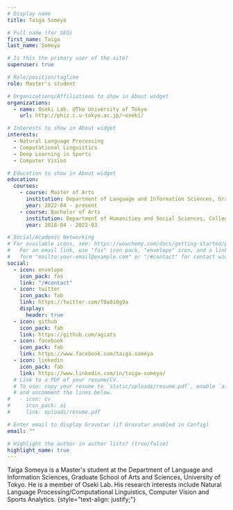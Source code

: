 ```yaml
---
# Display name
title: Taiga Someya

# Full name (for SEO)
first_name: Taiga
last_name: Someya

# Is this the primary user of the site?
superuser: true

# Role/position/tagline
role: Master's student

# Organizations/Affiliations to show in About widget
organizations:
  - name: Oseki Lab. @The University of Tokyo
    url: http://phiz.c.u-tokyo.ac.jp/~oseki/

# Interests to show in About widget
interests:
  - Natural Language Processing
  - Computational Linguistics
  - Deep Learning in Sports
  - Computer Vision

# Education to show in About widget
education:
  courses:
    - course: Master of Arts
      institution: Department of Language and Information Sciences, Graduate School of Arts and Sciences, University of Tokyo
      year: 2022-04 - present
    - course: Bachelor of Arts
      institution: Department of Humanities and Social Sciences, College of Arts and Sciences, University of Tokyo
      year: 2018-04 - 2022-03

# Social/Academic Networking
# For available icons, see: https://wowchemy.com/docs/getting-started/page-builder/#icons
#   For an email link, use "fas" icon pack, "envelope" icon, and a link in the
#   form "mailto:your-email@example.com" or "/#contact" for contact widget.
social:
  - icon: envelope
    icon_pack: fas
    link: "/#contact"
  - icon: twitter
    icon_pack: fab
    link: https://twitter.com/T0a8i0g9a
    display:
      header: true
  - icon: github
    icon_pack: fab
    link: https://github.com/agiats
  - icon: facebook
    icon_pack: fab
    link: https://www.facebook.com/taiga.someya
  - icon: linkedin
    icon_pack: fab
    link: https://www.linkedin.com/in/taiga-someya/
  # Link to a PDF of your resume/CV.
  # To use: copy your resume to `static/uploads/resume.pdf`, enable `ai` icons in `params.yaml`,
  # and uncomment the lines below.
#   - icon: cv
#     icon_pack: ai
#     link: uploads/resume.pdf

# Enter email to display Gravatar (if Gravatar enabled in Config)
email: ""

# Highlight the author in author lists? (true/false)
highlight_name: true
---
```


Taiga Someya is a Master's student at the Department of Language and Information Sciences, Graduate School of Arts and Sciences, University of Tokyo.
He is a member of Oseki Lab. His research interests include Natural Language Processing/Computational Linguistics, Computer Vision and Sports Analytics.
{style="text-align: justify;"}
